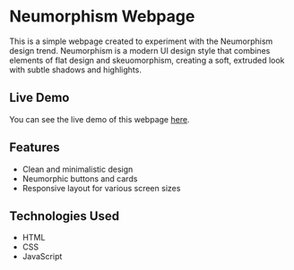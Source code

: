 # Neumorphism Webpage

This is a simple webpage created to experiment with the Neumorphism design trend. Neumorphism is a modern UI design style that combines elements of flat design and skeuomorphism, creating a soft, extruded look with subtle shadows and highlights.

## Live Demo

You can see the live demo of this webpage [here](https://santoshkanumuri.github.io/Employee-Reward-Portal-Login/ers.html).

## Features

- Clean and minimalistic design
- Neumorphic buttons and cards
- Responsive layout for various screen sizes

## Technologies Used

- HTML
- CSS
- JavaScript
